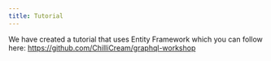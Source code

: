 ```yaml
---
title: Tutorial
---
```


We have created a tutorial that uses Entity Framework which you can follow here:
<https://github.com/ChilliCream/graphql-workshop>
